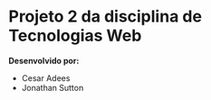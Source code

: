 # Projeto 2 da disciplina de Tecnologias Web

**Desenvolvido por:**
- Cesar Adees
- Jonathan Sutton
